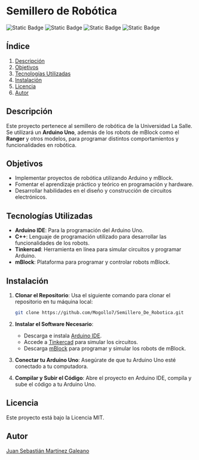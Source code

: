 # Semillero de Robótica

![Static Badge](https://img.shields.io/badge/C%2B%2B-20-blue?logo=cplusplus&logoColor=white)
![Static Badge](https://img.shields.io/badge/Arduino-2.3.3-%2300878F?logo=arduino&logoColor=white)
![Static Badge](https://img.shields.io/badge/Tinkercad-Web-orange?logo=tinkercad&logoColor=white)
![Static Badge](https://img.shields.io/badge/mBlock-5.4.3-blue?logo=mblock&logoColor=white)

## Índice

1. [Descripción](#descripción)
2. [Objetivos](#objetivos)
3. [Tecnologías Utilizadas](#tecnologías-utilizadas)
4. [Instalación](#instalación)
5. [Licencia](#licencia)
6. [Autor](#autor)


## Descripción
Este proyecto pertenece al semillero de robótica de la Universidad La Salle. Se utilizará un **Arduino Uno**, además de los robots de mBlock como el **Ranger** y otros modelos, para programar distintos comportamientos y funcionalidades en robótica.

## Objetivos
- Implementar proyectos de robótica utilizando Arduino y mBlock.
- Fomentar el aprendizaje práctico y teórico en programación y hardware.
- Desarrollar habilidades en el diseño y construcción de circuitos electrónicos.

## Tecnologías Utilizadas
- **Arduino IDE**: Para la programación del Arduino Uno.
- **C++**: Lenguaje de programación utilizado para desarrollar las funcionalidades de los robots.
- **Tinkercad**: Herramienta en línea para simular circuitos y programar Arduino.
- **mBlock**: Plataforma para programar y controlar robots mBlock.

## Instalación
1. **Clonar el Repositorio**: Usa el siguiente comando para clonar el repositorio en tu máquina local:

   ```bash
   git clone https://github.com/Mogollo7/Semillero_De_Robotica.git
   ```

2. **Instalar el Software Necesario**:
   - Descarga e instala [Arduino IDE](https://www.arduino.cc/en/software).
   - Accede a [Tinkercad](https://www.tinkercad.com/) para simular los circuitos.
   - Descarga [mBlock](https://www.mblock.cc/) para programar y simular los robots de mBlock.

3. **Conectar tu Arduino Uno**: Asegúrate de que tu Arduino Uno esté conectado a tu computadora.

4. **Compilar y Subir el Código**: Abre el proyecto en Arduino IDE, compila y sube el código a tu Arduino Uno.

## Licencia
Este proyecto está bajo la Licencia MIT.

## Autor

[Juan Sebastián Martínez Galeano](https://github.com/Mogollo7)
